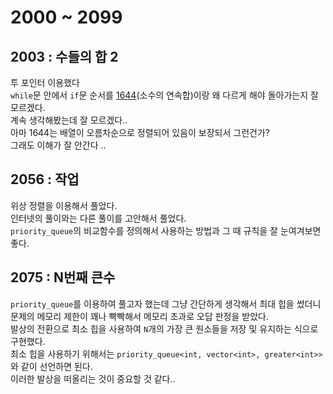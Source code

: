 # 2000 ~ 2099


## 2003 : 수들의 합 2
투 포인터 이용했다  
`while`문 안에서 `if`문 순서를 [1644](https://boj.kr/1644)(소수의 연속합)이랑 왜 다르게 해야 돌아가는지 잘 모르겠다.  
계속 생각해봤는데 잘 모르겠다..  
아마 1644는 배열이 오름차순으로 정렬되어 있음이 보장되서 그런건가?  
그래도 이해가 잘 안간다 ..

## 2056 : 작업
위상 정렬을 이용해서 풀었다.  
인터넷의 풀이와는 다른 풀이를 고안해서 풀었다.  
`priority_queue`의 비교함수를 정의해서 사용하는 방법과 그 때 규칙을 잘 눈여겨보면 좋다.

## 2075 : N번째 큰수
`priority_queue`를 이용하여 풀고자 했는데 그냥 간단하게 생각해서 최대 힙을 썼더니 문제의 메모리 제한이 꽤나 빡빡해서 메모리 초과로 오답 판정을 받았다.  
발상의 전환으로 최소 힙을 사용하여 `N`개의 가장 큰 원소들을 저장 및 유지하는 식으로 구현했다.  
최소 힙을 사용하기 위해서는 `priority_queue<int, vector<int>, greater<int>>`와 같이 선언하면 된다.  
이러한 발상을 떠올리는 것이 중요할 것 같다..
